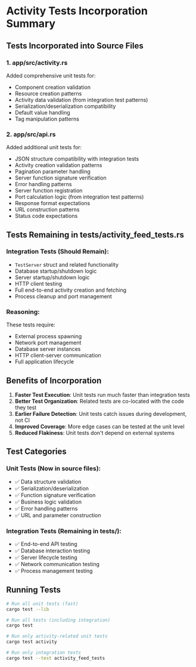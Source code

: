 # Activity Tests Incorporation Summary

## Tests Incorporated into Source Files

### 1. app/src/activity.rs
Added comprehensive unit tests for:
- Component creation validation
- Resource creation patterns
- Activity data validation (from integration test patterns)
- Serialization/deserialization compatibility
- Default value handling
- Tag manipulation patterns

### 2. app/src/api.rs
Added additional unit tests for:
- JSON structure compatibility with integration tests
- Activity creation validation patterns
- Pagination parameter handling
- Server function signature verification
- Error handling patterns
- Server function registration
- Port calculation logic (from integration test patterns)
- Response format expectations
- URL construction patterns
- Status code expectations

## Tests Remaining in tests/activity_feed_tests.rs

### Integration Tests (Should Remain):
- `TestServer` struct and related functionality
- Database startup/shutdown logic
- Server startup/shutdown logic
- HTTP client testing
- Full end-to-end activity creation and fetching
- Process cleanup and port management

### Reasoning:
These tests require:
- External process spawning
- Network port management
- Database server instances
- HTTP client-server communication
- Full application lifecycle

## Benefits of Incorporation

1. **Faster Test Execution**: Unit tests run much faster than integration tests
2. **Better Test Organization**: Related tests are co-located with the code they test
3. **Earlier Failure Detection**: Unit tests catch issues during development, not CI
4. **Improved Coverage**: More edge cases can be tested at the unit level
5. **Reduced Flakiness**: Unit tests don't depend on external systems

## Test Categories

### Unit Tests (Now in source files):
- ✅ Data structure validation
- ✅ Serialization/deserialization
- ✅ Function signature verification
- ✅ Business logic validation
- ✅ Error handling patterns
- ✅ URL and parameter construction

### Integration Tests (Remaining in tests/):
- ✅ End-to-end API testing
- ✅ Database interaction testing
- ✅ Server lifecycle testing
- ✅ Network communication testing
- ✅ Process management testing

## Running Tests

```bash
# Run all unit tests (fast)
cargo test --lib

# Run all tests (including integration)
cargo test

# Run only activity-related unit tests
cargo test activity

# Run only integration tests
cargo test --test activity_feed_tests
```
